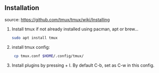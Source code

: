 Installation
------------

source: https://github.com/tmux/tmux/wiki/Installing

  1. Install tmux if not already installed using pacman, apt or brew...

     ```bash
     sudo apt install tmux
     ```

  2. install tmux config:

     ```bash
      cp tmux.conf $HOME/.config/tmux/
      ```

  3. Install plugins by pressing <leader> + I. By default C-b, set as C-w in this config.
